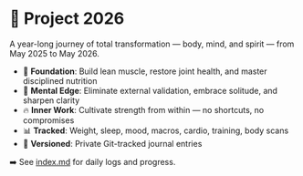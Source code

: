 # 🧭 Project 2026

A year-long journey of total transformation — body, mind, and spirit — from May 2025 to May 2026.

- 🧱 **Foundation**: Build lean muscle, restore joint health, and master disciplined nutrition  
- 🧠 **Mental Edge**: Eliminate external validation, embrace solitude, and sharpen clarity  
- 🔥 **Inner Work**: Cultivate strength from within — no shortcuts, no compromises  
- 📊 **Tracked**: Weight, sleep, mood, macros, cardio, training, body scans  
- 🔐 **Versioned**: Private Git-tracked journal entries

➡️ See [index.md](index.md) for daily logs and progress.
